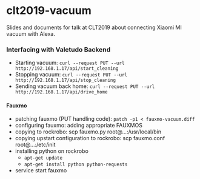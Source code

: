 # clt2019-vacuum
Slides and documents for talk at CLT2019 about connecting Xiaomi MI vacuum with Alexa.


### Interfacing with Valetudo Backend ###

 * Starting vacuum: `curl --request PUT --url http://192.168.1.17/api/start_cleaning`
 * Stopping vacuum: `curl --request PUT --url http://192.168.1.17/api/stop_cleaning`
 * Sending vacuum back home: `curl --request PUT --url http://192.168.1.17/api/drive_home`


#### Fauxmo ####

 * patching fauxmo (PUT handling code): `patch -p1 < fauxmo-vacuum.diff`
 * configuring fauxmo: adding appropriate FAUXMOS
 * copying to rockrobo: scp fauxmo.py root@...:/usr/local/bin
 * copying upstart configuration to rockrobo: scp fauxmo.conf root@...:/etc/init
 * installing python on rockrobo
	* `apt-get update`
	* `apt-get install python python-requests`
 * service start fauxmo
